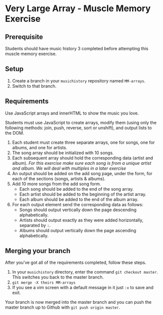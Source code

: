 # Very Large Array - Muscle Memory Exercise

## Prerequisite
Students should have music history 3 completed before attempting this muscle memory exercise.

## Setup

1. Create a branch in your `musichistory` repository named `MM-arrays`.
1. Switch to that branch.

## Requirements

Use JavaScript arrays and innerHTML to show the music you love.

Students must use JavaScript to create arrays, modify them (using only the following methods: join, push, reverse, sort or unshift), and output lists to the DOM.

1. Each student must create three separate arrays, one for songs, one for albums, and one for artists.
1. The song array should be initialized with 10 songs.
1. Each subsequent array should hold the corresponding data (artist and album).
    *For this exercise make sure each song is from a unique artist and album. We will deal with multiples in a later exercise*
1. An output should be added on the add song page, under the form, for each of the sections (songs, artists & albums).
1. Add 10 more songs from the add song form.
    + Each song should be added to the end of the song array.
    + Each artist should be added to the beginning of the artist array.
    + Each album should be added to the end of the album array.
1. For each output element send the corresponding data as follows:
    + Songs should output vertically down the page descending alphabetically.
    + Artists should output exactly as they were added horizontally, separated by ` : `.
    + Albums should output vertically down the page ascending alphabetically.


## Merging your branch

After you've got all of the requirements completed, follow these steps.

1. In your `musichistory` directory, enter the command `git checkout master`. This switches you back to the master branch.
1. `git merge -X theirs MM-arrays`
1. If you see a vim screen with a default message in it just `:x` to save and exit.

Your branch is now merged into the master branch and you can push the master branch up to Github with `git push origin master`.